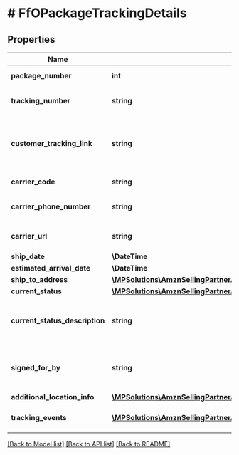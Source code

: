 # # FfOPackageTrackingDetails

## Properties

Name | Type | Description | Notes
------------ | ------------- | ------------- | -------------
**package_number** | **int** | The package identifier. |
**tracking_number** | **string** | The tracking number for the package. | [optional]
**customer_tracking_link** | **string** | Link on swiship.com that allows customers to track the package. | [optional]
**carrier_code** | **string** | The name of the carrier. | [optional]
**carrier_phone_number** | **string** | The phone number of the carrier. | [optional]
**carrier_url** | **string** | The URL of the carrier’s website. | [optional]
**ship_date** | **\DateTime** |  | [optional]
**estimated_arrival_date** | **\DateTime** |  | [optional]
**ship_to_address** | [**\MPSolutions\AmznSellingPartnerApi\Models\FulfillmentOutbound\FfOTrackingAddress**](FfOTrackingAddress.md) |  | [optional]
**current_status** | [**\MPSolutions\AmznSellingPartnerApi\Models\FulfillmentOutbound\FfOCurrentStatus**](FfOCurrentStatus.md) |  | [optional]
**current_status_description** | **string** | Description corresponding to the CurrentStatus value. | [optional]
**signed_for_by** | **string** | The name of the person who signed for the package. | [optional]
**additional_location_info** | [**\MPSolutions\AmznSellingPartnerApi\Models\FulfillmentOutbound\FfOAdditionalLocationInfo**](FfOAdditionalLocationInfo.md) |  | [optional]
**tracking_events** | [**\MPSolutions\AmznSellingPartnerApi\Models\FulfillmentOutbound\FfOTrackingEvent[]**](FfOTrackingEvent.md) | An array of tracking event information. | [optional]

[[Back to Model list]](../../README.md#models) [[Back to API list]](../../README.md#endpoints) [[Back to README]](../../README.md)
